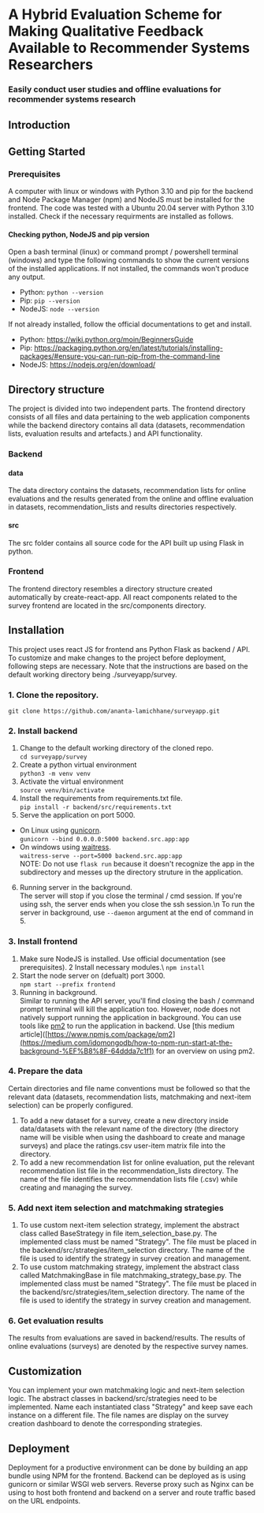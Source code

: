 # A Hybrid Evaluation Scheme for Making Qualitative Feedback Available to Recommender Systems Researchers

### Easily conduct user studies and offline evaluations for recommender systems research

## Introduction

## Getting Started

### Prerequisites
A computer with linux or windows with Python 3.10 and pip for the backend and Node Package Manager (npm) and NodeJS must be installed for the frontend. The code was tested with a Ubuntu 20.04 server with Python 3.10 installed.
Check if the necessary requirments are installed as follows.
#### Checking python, NodeJS and pip version
Open a bash terminal (linux) or command prompt / powershell terminal (windows) and type the following commands to show the current versions of the installed applications. If not installed, the commands won't produce any output.
- Python: `python --version`
- Pip: `pip --version`
- NodeJS: `node --version`

If not already installed, follow the official documentations to get and install.
- Python: https://wiki.python.org/moin/BeginnersGuide
- Pip: https://packaging.python.org/en/latest/tutorials/installing-packages/#ensure-you-can-run-pip-from-the-command-line
- NodeJS: https://nodejs.org/en/download/



## Directory structure
The project is divided into two independent parts. The frontend directory consists of all files and data pertaining to the web application components while the backend directory contains all data (datasets, recommendation lists, evaluation results and artefacts.) and API functionality.
### Backend
#### data
The data directory contains the datasets, recommendation lists for online evaluations and the results generated from the online and offline evaluation in datasets, recommendation_lists and results directories respectively.


#### src
The src folder contains all source code for the API built up using Flask in python.

### Frontend
The frontend directory resembles a directory structure created automatically by create-react-app. All react components related to the survey frontend are located in the src/components directory.

## Installation
This project uses react JS for frontend ans Python Flask as backend / API. To customize and make changes to the project before deployment, following steps are necessary. Note that the instructions are based on the default working directory being ./surveyapp/survey.
### 1. Clone the repository.
`git clone https://github.com/ananta-lamichhane/surveyapp.git`
### 2. Install backend 
1. Change to the default working directory of the cloned repo.\
`cd surveyapp/survey`
2. Create a python virtual environment\
`python3 -m venv venv`
3. Activate the virtual environment \
`source venv/bin/activate`
4. Install the requirements from requirements.txt file.\
`pip install -r backend/src/requirements.txt`
5. Serve the application on port 5000.
- On Linux using [gunicorn](https://gunicorn.org/#docs).\
`gunicorn --bind 0.0.0.0:5000 backend.src.app:app`
- On windows using [waitress](https://docs.pylonsproject.org/projects/waitress/en/latest/runner.html).\
 `waitress-serve --port=5000 backend.src.app:app` \
NOTE: Do not use `flask run` because it doesn't recognize the app in the subdirectory and messes up the directory struture in the application.
6. Running server in the background.\
  The server will stop if you close the terminal / cmd session.
  If you're using ssh, the server ends when you close the ssh session.\n
  To run the server in background, use `--daemon` argument at the end of command in 5.
  
### 3. Install frontend
1. Make sure NodeJS is installed. Use official documentation (see prerequisites).
2 Install necessary modules.\ 
`npm install`
3. Start the node server on (defualt) port 3000.\
`npm start --prefix frontend` 
4. Running in background.\
Similar to running the API server, you'll find closing the bash / command prompt terminal will kill the application too. However,
node does not natively support running the application in background. You can use tools like [pm2](https://www.npmjs.com/package/pm2) to run the application in backend. Use [this medium article]([https://www.npmjs.com/package/pm2](https://medium.com/idomongodb/how-to-npm-run-start-at-the-background-%EF%B8%8F-64ddda7c1f1) for an overview on using pm2.

### 4. Prepare the data
Certain directories and file name conventions must be followed so that the relevant data (datasets, recommendation lists, matchmaking and next-item selection) can be properly configured.
1. To add a new dataset for a survey, create a new directory inside data/datasets with the relevant name of the directory (the directory name will be visible when using the dashboard to create and manage surveys) and place the ratings.csv user-item matrix file into the directory.
2. To add a new recommendation list for online evaluation, put the relevant recommendation list file in the recommendation_lists directory. The name of the file identifies the recommendation lists file (<filename>.csv) while creating and managing the survey.

### 5. Add next item selection and matchmaking strategies
1. To use custom next-item selection strategy, implement the abstract class called BaseStrategy in file item_selection_base.py. The implemented class must be named "Strategy". The file must be placed in the backend/src/strategies/item_selection directory. The name of the file is used to identify the strategy in survey creation and management.
2. To use custom matchmaking strategy, implement the abstract class called MatchmakingBase in file matchmaking_strategy_base.py. The implemented class must be named "Strategy". The file must be placed in the backend/src/strategies/item_selection directory. The name of the file is used to identify the strategy in survey creation and management.

### 6. Get evaluation results
The results from evaluations are saved in backend/results. The results of online evaluations (surveys) are denoted by the respective survey names.
## Customization
You can implement your own matchmaking logic and next-item selection logic. The abstract classes in backend/src/strategies need to be implemented.
Name each instantiated class "Strategy" and keep save each instance on a different file. The file names are display on the survey creation dashboard to denote
the corresponding strategies.

## Deployment
Deployment for a productive environment can be done by building an app bundle using NPM for the frontend. Backend can be deployed as is using gunicorn or similar WSGI web servers. Reverse proxy such as Nginx can be using to host both frontend and backend on a server and route traffic based on the URL endpoints.
<More to come>
